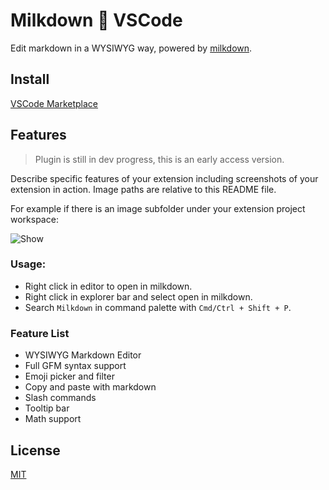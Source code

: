 # Milkdown 💖 VSCode

Edit markdown in a WYSIWYG way, powered by [milkdown](https://saul-mirone.github.io/milkdown/#/).

## Install

[VSCode Marketplace](https://marketplace.visualstudio.com/items?itemName=mirone.milkdown)

## Features

> Plugin is still in dev progress, this is an early access version.

Describe specific features of your extension including screenshots of your extension in action. Image paths are relative to this README file.

For example if there is an image subfolder under your extension project workspace:

![Show](https://raw.githubusercontent.com/Saul-Mirone/milkdown-vscode/main/milkdown-vscode.gif)

### Usage:

-   Right click in editor to open in milkdown.
-   Right click in explorer bar and select open in milkdown.
-   Search `Milkdown` in command palette with `Cmd/Ctrl + Shift + P`.

### Feature List

-   WYSIWYG Markdown Editor
-   Full GFM syntax support
-   Emoji picker and filter
-   Copy and paste with markdown
-   Slash commands
-   Tooltip bar
-   Math support

## License

[MIT](https://github.com/Saul-Mirone/milkdown-vscode/blob/main/LICENSE)
